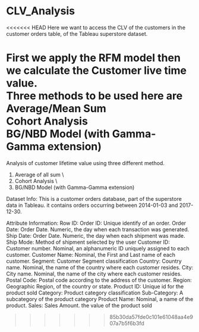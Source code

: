 # CLV_Analysis
<<<<<<< HEAD
Here we want to access the CLV of the customers in the customer orders table, of the Tableau superstore dataset. 

First we apply the RFM model then we calculate the Customer live time value.  \
Three methods to be used here are \
Average/Mean Sum\
Cohort Analysis \
BG/NBD Model (with Gamma-Gamma extension)
=======
Analysis of customer lifetime value using three different method. 

1. Average of all sum \
2. Cohort Analysis \
3. BG/NBD Model (with Gamma-Gamma extension)

Dataset Info:
This is a customer orders database, part of the superstore data in Tableau. it contains orders occurring between 2014-01-03 and 2017-12-30.

Attribute Information:
Row ID:
Order ID:       Unique identify of an order. 
Order Date:     Order Date. Numeric, the day when each transaction was generated.
Ship Date:      Order Date. Numeric, the day when each shipment was made.
Ship Mode:      Method of shipment selected by the user
Customer ID:    Customer number. Nominal, an alphanumeric ID uniquely assigned to each customer.
Customer Name:  Nominal, the First and Last name of each customer.
Segment:        Customer Segment classification
Country:        Country name. Nominal, the name of the country where each customer resides.
City:           City name. Nominal, the name of the city where each customer resides.
Postal Code:    Postal code according to the address of the customer.
Region:         Geographic Region, of the country or state.
Product ID:     Unique id for the product sold 
Category:       Product category classification
Sub-Category:   A subcategory of the product category
Product Name:   Nominal, a name of the product.
Sales:          Sales Amount. the value of the product sold
>>>>>>> 85b30da57fde0c101e61048aa4e907a7b5f6b3fd
